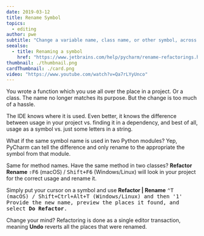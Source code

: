 ```yaml
---
date: 2019-03-12
title: Rename Symbol
topics:
  - editing
author: pwe
subtitle: "Change a variable name, class name, or other symbol, across the project."
seealso:
  - title: Renaming a symbol
    href: "https://www.jetbrains.com/help/pycharm/rename-refactorings.html"
thumbnail: ./thumbnail.png
cardThumbnail: ./card.png
video: "https://www.youtube.com/watch?v=Qa7rLYyUnco"
---
```


You wrote a function which you use all over the place in a project. Or a class. The name no longer matches its purpose. But the change is too much of a hassle.

The IDE knows where it is used. Even better, it knows the difference between usage in your project vs. finding it in a dependency, and best of all, usage as a symbol vs. just some letters in a string.

What if the same symbol name is used in two Python modules? Yep, PyCharm can tell the difference and only rename to the appropriate the symbol from that module.

Same for method names. Have the same method in two classes? **Refactor Rename** <kbd>⇧F6</kbd> (macOS) / <kbd>Shift+F6</kbd> (Windows/Linux) will look in your project for the correct usage and rename it.

Simply put your cursor on a symbol and use **Refactor | Rename** <kbd>⌃T<kbd/> (macOS) / <kbd>Shift+Ctrl+Alt+T</kbd> (Windows/Linux) and then '1' Provide the new name, preview the places it found, and select **Do Refactor**.

Change your mind? Refactoring is done as a single editor transaction, meaning **Undo** reverts all the places that were renamed.
